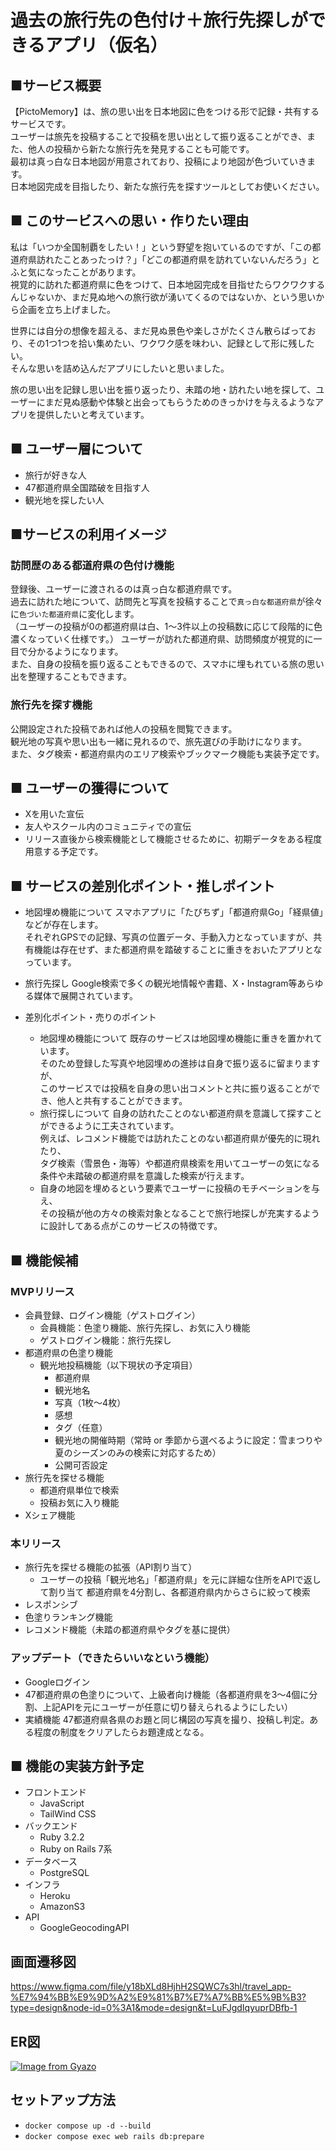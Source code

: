 # 過去の旅行先の色付け＋旅行先探しができるアプリ（仮名）

## ■サービス概要
【PictoMemory】は、旅の思い出を日本地図に色をつける形で記録・共有するサービスです。  
ユーザーは旅先を投稿することで投稿を思い出として振り返ることができ、また、他人の投稿から新たな旅行先を発見することも可能です。  
最初は真っ白な日本地図が用意されており、投稿により地図が色づいていきます。  
日本地図完成を目指したり、新たな旅行先を探すツールとしてお使いください。  

## ■ このサービスへの思い・作りたい理由

私は「いつか全国制覇をしたい！」という野望を抱いているのですが、「この都道府県訪れたことあったっけ？」「どこの都道府県を訪れていないんだろう」とふと気になったことがあります。  
視覚的に訪れた都道府県に色をつけて、日本地図完成を目指せたらワクワクするんじゃないか、まだ見ぬ地への旅行欲が湧いてくるのではないか、という思いから企画を立ち上げました。  

世界には自分の想像を超える、まだ見ぬ景色や楽しさがたくさん散らばっており、その1つ1つを拾い集めたい、ワクワク感を味わい、記録として形に残したい。  
そんな思いを詰め込んだアプリにしたいと思いました。  

旅の思い出を記録し思い出を振り返ったり、未踏の地・訪れたい地を探して、ユーザーにまだ見ぬ感動や体験と出会ってもらうためのきっかけを与えるようなアプリを提供したいと考えています。  

## ■ ユーザー層について
- 旅行が好きな人
- 47都道府県全国踏破を目指す人
- 観光地を探したい人

## ■サービスの利用イメージ
### 訪問歴のある都道府県の色付け機能
登録後、ユーザーに渡されるのは真っ白な都道府県です。  
過去に訪れた地について、訪問先と写真を投稿することで`真っ白な都道府県`が徐々に`色づいた都道府県`に変化します。  
（ユーザーの投稿が0の都道府県は白、1〜3件以上の投稿数に応じて段階的に色濃くなっていく仕様です。） 
ユーザーが訪れた都道府県、訪問頻度が視覚的に一目で分かるようになります。  
また、自身の投稿を振り返ることもできるので、スマホに埋もれている旅の思い出を整理することもできます。

### 旅行先を探す機能
公開設定された投稿であれば他人の投稿を閲覧できます。  
観光地の写真や思い出も一緒に見れるので、旅先選びの手助けになります。  
また、タグ検索・都道府県内のエリア検索やブックマーク機能も実装予定です。  

## ■ ユーザーの獲得について
- Xを用いた宣伝
- 友人やスクール内のコミュニティでの宣伝
- リリース直後から検索機能として機能させるために、初期データをある程度用意する予定です。

## ■ サービスの差別化ポイント・推しポイント
- 地図埋め機能について
  スマホアプリに「たびちず」「都道府県Go」「経県値」などが存在します。  
  それぞれGPSでの記録、写真の位置データ、手動入力となっていますが、共有機能は存在せず、また都道府県を踏破することに重きをおいたアプリとなっています。

- 旅行先探し
  Google検索で多くの観光地情報や書籍、X・Instagram等あらゆる媒体で展開されています。

- 差別化ポイント・売りのポイント
  - 地図埋め機能について
    既存のサービスは地図埋め機能に重きを置かれています。  
    そのため登録した写真や地図埋めの進捗は自身で振り返るに留まりますが、  
    このサービスでは投稿を自身の思い出コメントと共に振り返ることができ、他人と共有することができます。  
  - 旅行探しについて
    自身の訪れたことのない都道府県を意識して探すことができるように工夫されています。  
    例えば、レコメンド機能では訪れたことのない都道府県が優先的に現れたり、  
    タグ検索（雪景色・海等）や都道府県検索を用いてユーザーの気になる条件や未踏破の都道府県を意識した検索が行えます。
  - 自身の地図を埋めるという要素でユーザーに投稿のモチベーションを与え、  
    その投稿が他の方々の検索対象となることで旅行地探しが充実するように設計してある点がこのサービスの特徴です。

## ■ 機能候補
### MVPリリース
- 会員登録、ログイン機能（ゲストログイン）
  - 会員機能：色塗り機能、旅行先探し、お気に入り機能
  - ゲストログイン機能：旅行先探し
- 都道府県の色塗り機能
  - 観光地投稿機能（以下現状の予定項目）
    - 都道府県
    - 観光地名
    - 写真（1枚〜4枚）
    - 感想
    - タグ（任意）
    - 観光地の開催時期（常時 or 季節から選べるように設定：雪まつりや夏のシーズンのみの検索に対応するため）
    - 公開可否設定
- 旅行先を探せる機能
  - 都道府県単位で検索
  - 投稿お気に入り機能
- Xシェア機能

### 本リリース
- 旅行先を探せる機能の拡張（API割り当て）
  - ユーザーの投稿「観光地名」「都道府県」を元に詳細な住所をAPIで返して割り当て
    都道府県を4分割し、各都道府県内からさらに絞って検索
- レスポンシブ
- 色塗りランキング機能
- レコメンド機能（未踏の都道府県やタグを基に提供）

### アップデート（できたらいいなという機能）
- Googleログイン
- 47都道府県の色塗りについて、上級者向け機能（各都道府県を3〜4個に分割、上記APIを元にユーザーが任意に切り替えられるようにしたい）
- 実績機能
  47都道府県各県のお題と同じ構図の写真を撮り、投稿し判定。ある程度の制度をクリアしたらお題達成となる。

## ■ 機能の実装方針予定
- フロントエンド
  - JavaScript
  - TailWind CSS
- バックエンド
  - Ruby 3.2.2
  - Ruby on Rails 7系
- データベース
  - PostgreSQL
- インフラ
  - Heroku
  - AmazonS3
- API
  - GoogleGeocodingAPI

## 画面遷移図
https://www.figma.com/file/y18bXLd8HjhH2SQWC7s3hl/travel_app-%E7%94%BB%E9%9D%A2%E9%81%B7%E7%A7%BB%E5%9B%B3?type=design&node-id=0%3A1&mode=design&t=LuFJgdIqyuprDBfb-1

## ER図
[![Image from Gyazo](https://i.gyazo.com/52fae41e800b2f59a2d8d0856f5d3a66.png)](https://gyazo.com/52fae41e800b2f59a2d8d0856f5d3a66)

## セットアップ方法
- `docker compose up -d --build`
- `docker compose exec web rails db:prepare`